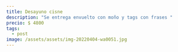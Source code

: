 ```yaml
---
title: Desayuno cisne
description: "Se entrega envuelto con moño y tags con frases "
precio: $ 4800
tags:
  - post
image: /assets/assets/img-20220404-wa0051.jpg
---
```

